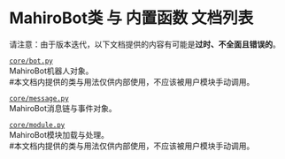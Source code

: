 # MahiroBot类 与 内置函数 文档列表
请注意：由于版本迭代，以下文档提供的内容有可能是**过时、不全面且错误的**。 

[`core/bot.py`](https://github.com/XuuChannel/MahiroBot/blob/master/docs/bot.md)  
MahiroBot机器人对象。  
#本文档内提供的类与用法仅供内部使用，不应该被用户模块手动调用。

[`core/message.py`](https://github.com/XuuChannel/MahiroBot/blob/master/docs/message.md)  
MahiroBot消息链与事件对象。

[`core/module.py`](https://github.com/XuuChannel/MahiroBot/blob/master/docs/module.md)  
MahiroBot模块加载与处理。  
#本文档内提供的类与用法仅供内部使用，不应该被用户模块手动调用。